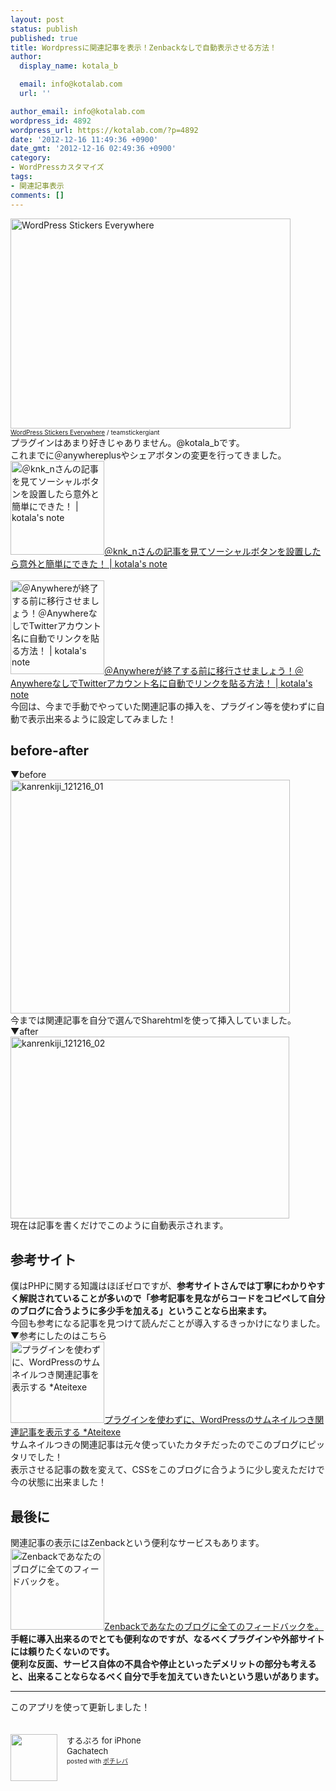 ```yaml
---
layout: post
status: publish
published: true
title: Wordpressに関連記事を表示！Zenbackなしで自動表示させる方法！
author:
  display_name: kotala_b

  email: info@kotalab.com
  url: ''

author_email: info@kotalab.com
wordpress_id: 4892
wordpress_url: https://kotalab.com/?p=4892
date: '2012-12-16 11:49:36 +0900'
date_gmt: '2012-12-16 02:49:36 +0900'
category:
- WordPressカスタマイズ
tags:
- 関連記事表示
comments: []
---
```

<p><a href="https://kotalab.com/wp-content/uploads/link_120708.jpg"><img src="https://kotalab.com/wp-content/uploads/link_120708.jpg" alt="WordPress Stickers Everywhere" width="448" height="336" class="alignnone size-full wp-image-1330" /></a><br />
<span style="font-size:10px;"><a href="https://www.flickr.com/photos/stickergiant/3769771267/" target="_blank">WordPress Stickers Everywhere</a> / teamstickergiant</span><br />
プラグインはあまり好きじゃありません。@kotala_bです。<br />
これまでに＠anywhereplusやシェアボタンの変更を行ってきました。<br />
<a href="https://kotalab.com/social-botton" target="_blank"><img  class="alignleft" src="https://kotalab.com/wp-content/uploads/social_120630_03.jpg" alt="＠knk_nさんの記事を見てソーシャルボタンを設置したら意外と簡単にできた！ | kotala's note" width="150" /></a><a href="https://kotalab.com/social-botton" target="_blank">＠knk_nさんの記事を見てソーシャルボタンを設置したら意外と簡単にできた！ | kotala's note</a><br style="clear:both;" /><br />
<a href="https://kotalab.com/wordpress-twitter" target="_blank"><img  class="alignleft" src="https://kotalab.com/wp-content/uploads/link_120708.jpg" alt="＠Anywhereが終了する前に移行させましょう！＠AnywhereなしでTwitterアカウント名に自動でリンクを貼る方法！ | kotala's note" width="150" /></a><a href="https://kotalab.com/wordpress-twitter" target="_blank">＠Anywhereが終了する前に移行させましょう！＠AnywhereなしでTwitterアカウント名に自動でリンクを貼る方法！ | kotala's note</a><br style="clear:both;" />今回は、今まで手動でやっていた関連記事の挿入を、プラグイン等を使わずに自動で表示出来るように設定してみました！<br />
</p>
<!--more-->
<h2>before-after</h2>
<p>▼before<br />
<a href="https://kotalab.com/wp-content/uploads/kanrenkiji_121216_01.jpg"><img src="https://kotalab.com/wp-content/uploads/kanrenkiji_121216_01.jpg" alt="kanrenkiji_121216_01" width="447" height="374" class="alignnone size-full wp-image-4900" /></a><br />
今までは関連記事を自分で選んでSharehtmlを使って挿入していました。<br />
▼after<br />
<a href="https://kotalab.com/wp-content/uploads/kanrenkiji_121216_02.jpg"><img src="https://kotalab.com/wp-content/uploads/kanrenkiji_121216_02.jpg" alt="kanrenkiji_121216_02" width="446" height="291" class="alignnone size-full wp-image-4901" /></a><br />
現在は記事を書くだけでこのように自動表示されます。</p>
<h2>参考サイト</h2>
<p>僕はPHPに関する知識はほぼゼロですが、<strong>参考サイトさんでは丁寧にわかりやすく解説されていることが多いので「参考記事を見ながらコードをコピペして自分のブログに合うように多少手を加える」ということなら出来ます。</strong><br />
今回も参考になる記事を見つけて読んだことが導入するきっかけになりました。<br />
▼参考にしたのはこちら<br />
<a href="http://ateitexe.com/wordpress/thumbnails-related-article/" target="_blank"><img  class="alignleft" src="https://capture.heartrails.com/150x130?http://ateitexe.com/wordpress/thumbnails-related-article/" alt="プラグインを使わずに、WordPressのサムネイルつき関連記事を表示する *Ateitexe" width="150" height="130" /></a><a href="http://ateitexe.com/wordpress/thumbnails-related-article/" target="_blank">プラグインを使わずに、WordPressのサムネイルつき関連記事を表示する *Ateitexe</a><a href="https://b.hatena.ne.jp/entry/http://ateitexe.com/wordpress/thumbnails-related-article/" target="_blank"><img border="0" src="https://b.hatena.ne.jp/entry/image/http://ateitexe.com/wordpress/thumbnails-related-article/" alt="" /></a><br style="clear:both;" />サムネイルつきの関連記事は元々使っていたカタチだったのでこのブログにピッタリでした！<br />
表示させる記事の数を変えて、CSSをこのブログに合うように少し変えただけで今の状態に出来ました！</p>
<h2>最後に</h2>
<p>関連記事の表示にはZenbackという便利なサービスもあります。<br />
<a href="https://zenback.jp/" target="_blank"><img  class="alignleft" src="https://capture.heartrails.com/150x130?https://zenback.jp/" alt="Zenbackであなたのブログに全てのフィードバックを。" width="150" height="130" /></a><a href="https://zenback.jp/" target="_blank">Zenbackであなたのブログに全てのフィードバックを。</a><a href="https://b.hatena.ne.jp/entry/https://zenback.jp/" target="_blank"><img border="0" src="https://b.hatena.ne.jp/entry/image/https://zenback.jp/" alt="" /></a><br style="clear:both;" /><strong>手軽に導入出来るのでとても便利なのですが、なるべくプラグインや外部サイトには頼りたくないのです。<br />
便利な反面、サービス自体の不具合や停止といったデメリットの部分も考えると、出来ることならなるべく自分で手を加えていきたいという思いがあります。</strong></p>
<hr>
<p>このアプリを使って更新しました！</p>
<div class="pochireba" style="text-align:left;font-size:small;padding:20px 0;/zoom: 1;overflow: hidden;"><span class="removed_link" title="click.linksynergy.com/fs-bin/click?id=d2yYUp776R4&amp;subid=&amp;offerid=94348.1&amp;type=3&amp;tmpid=3910&amp;RD_PARM1=http%253A%252F%252Fitunes.apple.com%252Fjp%252Fapp%252Fsurupuro-for-iphone%252Fid436676299%253Fmt%253D8%2526uo%253D4"><img src="http://a1.mzstatic.com/us/r1000/065/Purple/v4/4c/c6/a8/4cc6a855-cc5c-34ed-0436-36e219eafb81/mzl.xejvrijs.jpg" width="75" height="75" style="float:left;margin:0 15px 0 0;" class="pochi_img" ></span>
<div class="pochi_info" style="text-align:left;/zoom: 1;overflow: hidden;">
<div class="pochi_name"><span class="removed_link" title="click.linksynergy.com/fs-bin/click?id=d2yYUp776R4&amp;subid=&amp;offerid=94348.1&amp;type=3&amp;tmpid=3910&amp;RD_PARM1=http%253A%252F%252Fitunes.apple.com%252Fjp%252Fapp%252Fsurupuro-for-iphone%252Fid436676299%253Fmt%253D8%2526uo%253D4">するぷろ for iPhone</span></div>
<div class="pochi_seller"><span class="removed_link" title="click.linksynergy.com/fs-bin/click?id=d2yYUp776R4&amp;subid=&amp;offerid=94348.1&amp;type=3&amp;tmpid=3910&amp;RD_PARM1=http%253A%252F%252Fitunes.apple.com%252Fjp%252Fartist%252Fgachatech%252Fid358731102%253Fuo%253D4">Gachatech</span></div>
<div class="pochi_post" style="font-size:x-small;">posted with <a href="https://pochireba.com" target="_blank">ポチレバ</a></div>
</div>
<div class="pochireba-footer" style="clear: left"></div>
</div>
